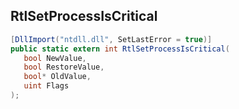 ## RtlSetProcessIsCritical

```csharp
[DllImport("ntdll.dll", SetLastError = true)]
public static extern int RtlSetProcessIsCritical(
   bool NewValue,
   bool RestoreValue,
   bool* OldValue,
   uint Flags
);
```


